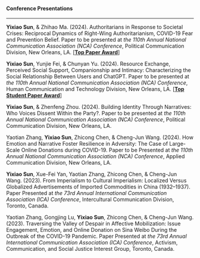 #### **Conference Presentations**

---

**Yixiao Sun**, & Zhihao Ma. (2024). Authoritarians in Response to Societal Crises: Reciprocal Dynamics of Right-Wing Authoritarianism, COVID-19 Fear and Prevention Belief. Paper to be presented at _the 110th Annual National Communication Association (NCA) Conference_, Political Communication Division, New Orleans, LA. [[**Top Paper Award**](/assets/awards/nca24_pld.jpg)]

**Yixiao Sun**, Yunjie Fei, & Chunyan Yu. (2024). Resource Exchange, Perceived Social Support, Companionship and Intimacy: Characterizing the Social Relationship Between Users and ChatGPT. Paper to be presented at _the 110th Annual National Communication Association (NCA) Conference_, Human Communication and Technology Division, New Orleans, LA. [[**Top Student Paper Award**](/assets/awards/nca24_hctd.jpg)]

**Yixiao Sun**, & Zhenfeng Zhou. (2024). Building Identity Through Narratives: Who Voices Dissent Within the Party?. Paper to be presented at _the 110th Annual National Communication Association (NCA) Conference_, Political Communication Division, New Orleans, LA.

Yaotian Zhang, **Yixiao Sun**, Zhicong Chen, & Cheng-Jun Wang. (2024). How Emotion and Narrative Foster Resilience in Adversity: The Case of Large-Scale Online Donations during COVID-19. Paper to be Presented at _the 110th Annual National Communication Association (NCA) Conference_, Applied Communication Division, New Orleans, LA.
    
**Yixiao Sun**, Xue-Fei Yan, Yaotian Zhang, Zhicong Chen, & Cheng-Jun Wang. (2023). From Imperialism to Cultural Imperialism: Localized Versus Globalized Advertisements of Imported Commodities in China (1932–1937). Paper Presented at _the 73rd Annual International Communication Association (ICA) Conference_, Intercultural Communication Division, Toronto, Canada.

Yaotian Zhang, Gongjing Lu, **Yixiao Sun**, Zhicong Chen, & Cheng-Jun Wang. (2023). Traversing the Valley of Despair in Affective Mobilization: Issue Engagement, Emotion, and Online Donation on Sina Weibo During the Outbreak of the COVID-19 Pandemic. Paper Presented at _the 73rd Annual International Communication Association (ICA) Conference_, Activism, Communication, and Social Justice Interest Group, Toronto, Canada.
